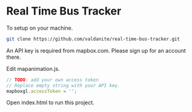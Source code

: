 # Real Time Bus Tracker

To setup on your machine.

```sh
git clone https://github.com/valdanite/real-time-bus-tracker.git
```

An API key is required from mapbox.com.
Please sign up for an account there.

Edit mapanimation.js.

```js
// TODO: add your own access token
// Replace empty string with your API key.
mapboxgl.accessToken = '';
```
Open index.html to run this project.
